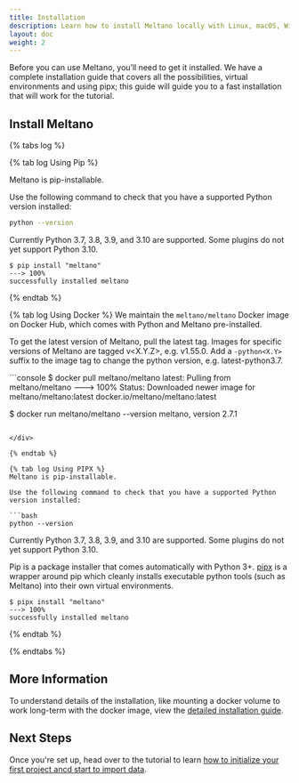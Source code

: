 ```yaml
---
title: Installation
description: Learn how to install Meltano locally with Linux, macOS, Windows, or Docker.
layout: doc
weight: 2
---
```


Before you can use Meltano, you’ll need to get it installed. We have a complete installation guide that covers all the possibilities, virtual environments and using pipx; this guide will guide you to a fast installation that will work for the tutorial.


## Install Meltano



{% tabs log %}

{% tab log Using Pip %}

Meltano is pip-installable.

Use the following command to check that you have a supported Python version installed:

```bash
python --version
```
Currently Python 3.7, 3.8, 3.9, and 3.10 are supported. Some plugins do not yet support Python 3.10.

<div class="termy">

```console
$ pip install "meltano"
---> 100%
successfully installed meltano
```

</div>

{% endtab %}

{% tab log Using Docker %}
We maintain the `meltano/meltano` Docker image on Docker Hub, which comes with Python and Meltano pre-installed.

To get the latest version of Meltano, pull the latest tag. Images for specific versions of Meltano are tagged v<X.Y.Z>, e.g. v1.55.0. Add a `-python<X.Y>` suffix to the image tag to change the python version, e.g. latest-python3.7.

<div class="termy">
```console
$ docker pull meltano/meltano
latest: Pulling from meltano/meltano
---> 100%
Status: Downloaded newer image for meltano/meltano:latest
docker.io/meltano/meltano:latest

$ docker run meltano/meltano --version
meltano, version 2.7.1
```

</div>

{% endtab %}

{% tab log Using PIPX %}
Meltano is pip-installable.

Use the following command to check that you have a supported Python version installed:

```bash
python --version
```
Currently Python 3.7, 3.8, 3.9, and 3.10 are supported. Some plugins do not yet support Python 3.10.

Pip is a package installer that comes automatically with Python 3+. [pipx](https://pypa.github.io/pipx/) is a wrapper around pip which cleanly installs executable python tools (such as Meltano) into their own virtual environments.

<div class="termy">

```console
$ pipx install "meltano"
---> 100%
successfully installed meltano
```

</div>
{% endtab %}

{% endtabs %}

## More Information
To understand details of the installation, like mounting a docker volume to work long-term with the docker image, view the [detailed installation guide](/guide/installation-guide).
## Next Steps

Once you're set up, head over to the tutorial to learn [how to initialize your first project ancd start to import data](/getting-started/part1).
<script src="/js/tabs.js"></script>
<script src="/js/termynal.js"></script>
<script src="/js/termy_custom.js"></script>
